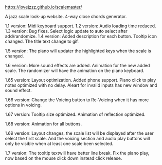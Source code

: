 https://lovejzzz.github.io/scalemaster/

A jazz scale look-up website.
4-way close chords generator.

1.1 version: Midi keyboard support.
1.2 version: Audio loading time reduced.
1.3 version: Bug fixes. Select logic update to auto select after add/randomize.
1.4 version: Added description for each button. Tooltip icon changed. The title text change to gif.

1.5 version: The piano will updater the highlighted keys when the scale is changed.

1.6 version: More sound effects are added. Animation for the new added scale. The randomizer will have the animation on the piano keyboard.

1.65 version: Layout optimization. Added phone support. Piano click to play notes optimized with no delay. Aleart for invalid inputs has new window and sound effect.

1.66 version: Change the Voicing button to Re-Voicing when it has more options in voicing.

1.67 version: Tooltip size optimized. Animation of reflection optimized.

1.68 version: Animation for all buttons.

1.69 version: Layout changes, the scale list will be displayed after the user select the first scale. And the voicing section and audio play buttons will only be visible when at least one scale been selected.

1.7 version: The tooltip textwill have better line break. Fix the piano play, now based on the mouse click down instead click release. 